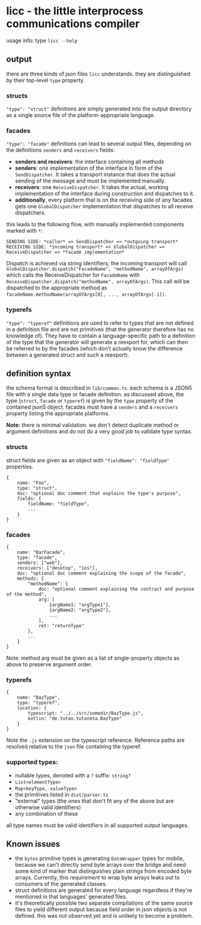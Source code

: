 # licc - the little interprocess communications compiler

usage info: type `licc --help`

## output

there are three kinds of json files `licc` understands. they are distinguished by their top-level `type` property.

### structs

`"type": "struct"` definitions are simply generated into the output directory as a single source file of the
platform-appropriate language.

### facades

`"type": "facade"` definitions can lead to several output files, depending on the definitions `senders` and `receivers`
fields:

* **senders and receivers**: the interface containing all methods
* **senders**: one implementation of the interface in form of the `SendDispatcher`.
  It takes a transport instance that does the actual sending of the message and must be implemented manually.
* **receivers**: one `ReceiveDispatcher`. It takes the actual, working implementation of the interface during
  construction
  and dispatches to it.
* **additionally**, every platform that is on the receiving side of any facades gets one `GlobalDispatcher`
  implementation
  that dispatches to all receive dispatchers.

this leads to the following flow, with manually implemented components marked with `*`:

```
SENDING SIDE: *caller* => SendDispatcher => *outgoing transport*
RECEIVING SIDE: *incoming transport* => GlobalDispatcher => ReceiveDispatcher => *facade implementation*
```

Dispatch is achieved via string identifiers; the incoming transport will
call `GlobalDispatcher.dispatch("FacadeName", "methodName", arrayOfArgs)` which calls the ReceiveDispatcher
for `FacadeName` with `ReceiveDispatcher.dispatch("methodName", arrayOfArgs)`.
This call will be dispatched to the appropriate method as `facadeName.methodName(arrayOfArgs[0], ..., arrayOfArgs[-1])`.

### typerefs

`"type": "typeref"` definitions are used to refer to types that are not defined in a definition file and are not
primitives (that
the generator therefore has no knowledge of). They have to contain a language-specific path to a definition of the
type that the generator will generate a reexport for, which can then be referred to by the facades (which don't actually
know the difference between a generated struct and such a reexport).

## definition syntax

the schema format is described in `lib/common.ts`.
each schema is a JSON5 file with a single data type or facade definition.
as discussed above, the type (`struct`, `facade` or `typeref`) is given by the `type` property of the contained json5
object.
facades must have a `senders` and a `receivers` property listing the appropriate platforms.

**Note:** there is minimal validation. we don't detect duplicate method or argument definitions and do not do a very
good job to validate type syntax.

### structs

struct fields are given as an object with `"fieldName": "fieldType"` properties.

```json5
{
	name: "Foo",
	type: "struct",
	doc: "optional doc comment that explains the type's purpose",
	fields: {
		fieldName: "fieldType",
		...
	}
}
```

### facades

```json5
{
	name: "BarFacade",
	type: "facade",
	senders: ["web"],
	receivers: ["desktop", "ios"],
	doc: "optional doc comment explaining the scope of the facade",
	methods: {
		"methodName": {
			doc: "optional comment explaining the contract and purpose of the method",
			arg: [
				{argName1: "argType1"},
				{argName2: "argType2"},
				...
			],
			ret: "returnType"
		},
		...
	}
}
```

Note: method arg must be given as a list of single-property objects as above to preserve argument order.

### typerefs

```json5
{
	name: "BazType",
	type: "typeref",
	location: {
		typescript: "../../src/somedir/BazType.js",
		kotlin: "de.tutao.tutanota.BazType"
	}
}
```

Note the `.js` extension on the typescript reference. Reference paths are resolved relative to the `json` file
containing the typeref.

### supported types:

* nullable types, denoted with a `?` suffix: `string?`
* `List<elementType>`
* `Map<keyType, valueType>`
* the primitives listed in `dist/parser.ts`
* "external" types (the ones that don't fit any of the above but are otherwise valid identifiers)
* any combination of these

all type names must be valid identifiers in all supported output languages.

## Known issues

* the `bytes` primitive types is generating `DataWrapper` types for mobile, because we can't directly send byte arrays
  over the bridge and need some kind of marker that distinguishes plain strings from encoded byte arrays. Currently,
  this requirement to wrap byte arrays leaks out to consumers of the generated classes.
* struct definitions are generated for every language regardless if they're mentioned in that languages' generated
  files.
* it's theoretically possible two separate compilations of the same source files to yield different output because field
  order in json objects is not defined. this was not observed yet and is unlikely to become a problem.